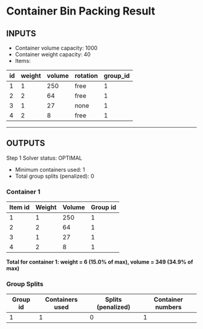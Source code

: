 # Container Bin Packing Result

## INPUTS
- Container volume capacity: 1000
- Container weight capacity: 40
- Items:

| id | weight | volume | rotation | group_id |
|----|--------|--------|----------|----------|
| 1 | 1 | 250 | free | 1 |
| 2 | 2 | 64 | free | 1 |
| 3 | 1 | 27 | none | 1 |
| 4 | 2 | 8 | free | 1 |

---
## OUTPUTS
Step 1 Solver status: OPTIMAL
- Minimum containers used: 1
- Total group splits (penalized): 0

### Container 1
| Item id | Weight | Volume | Group id |
|---------|--------|--------|----------|
| 1 | 1 | 250 | 1 |
| 2 | 2 | 64 | 1 |
| 3 | 1 | 27 | 1 |
| 4 | 2 | 8 | 1 |
**Total for container 1: weight = 6 (15.0% of max), volume = 349 (34.9% of max)**

### Group Splits
| Group id | Containers used | Splits (penalized) | Container numbers |
|----------|----------------|--------------------|-------------------|
| 1 | 1 | 0 | 1 |
